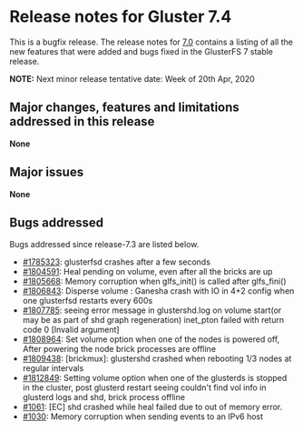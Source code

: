# Release notes for Gluster 7.4

This is a bugfix release. The release notes for [7.0](7.0.md)
contains a listing of all the new features that were added
and bugs fixed in the GlusterFS 7 stable release.

**NOTE:** Next minor release tentative date: Week of 20th Apr, 2020

## Major changes, features and limitations addressed in this release

**None**


## Major issues

**None**

## Bugs addressed

Bugs addressed since release-7.3 are listed below.

- [#1785323](https://bugzilla.redhat.com/1785323): glusterfsd crashes after a few seconds
- [#1804591](https://bugzilla.redhat.com/1804591): Heal pending on volume, even after all the bricks are up
- [#1805668](https://bugzilla.redhat.com/1805668): Memory corruption when glfs_init() is called after glfs_fini()
- [#1806843](https://bugzilla.redhat.com/1806843): Disperse volume : Ganesha crash with IO in 4+2 config when one glusterfsd restarts every 600s
- [#1807785](https://bugzilla.redhat.com/1807785): seeing error message in glustershd.log on volume start(or may be as part of shd graph regeneration) inet_pton failed with return code 0 [Invalid argument]
- [#1808964](https://bugzilla.redhat.com/1808964): Set volume option when one of the nodes is powered off, After powering the node brick processes are offline
- [#1809438](https://bugzilla.redhat.com/1809438): [brickmux]: glustershd crashed when rebooting 1/3 nodes at regular intervals
- [#1812849](https://bugzilla.redhat.com/1812849): Setting volume option when one of the glusterds is stopped in the cluster, post glusterd restart seeing couldn't find vol info in glusterd logs and shd, brick process offline
- [#1061](https://github.com/gluster/glusterfs/issues/1061): [EC] shd crashed while heal failed due to out of memory error.
- [#1030](https://github.com/gluster/glusterfs/issues/1030): Memory corruption when sending events to an IPv6 host
